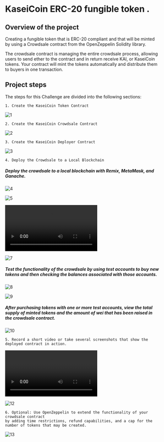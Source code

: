 # KaseiCoin ERC-20 fungible token  .

## Overview of the project 

Creating a fungible token that is ERC-20 compliant and that will be minted by using a Crowdsale contract from the OpenZeppelin Solidity library.

The crowdsale contract is managing the entire crowdsale process, allowing users to send ether to the contract and in return receive KAI, or KaseiCoin tokens. Your contract will mint the tokens automatically and distribute them to buyers in one transaction.



## Project steps 

The steps for this Challenge are divided into the following sections:

    1. Create the KaseiCoin Token Contract
    
![1](https://raw.githubusercontent.com/tycastleberry/Challenge21/main/Screenshots/21.1.png)


    2. Create the KaseiCoin Crowdsale Contract
    
![2](https://raw.githubusercontent.com/tycastleberry/Challenge21/main/Screenshots/21.2.png)

    3. Create the KaseiCoin Deployer Contract
    
![3](https://raw.githubusercontent.com/tycastleberry/Challenge21/main/Screenshots/21.3.png)


    4. Deploy the Crowdsale to a Local Blockchain


##### Deploy the crowdsale to a local blockchain with Remix, MetaMask, and Ganache.

![4](https://raw.githubusercontent.com/tycastleberry/Challenge21/main/Screenshots/21.4.png)


![5](https://raw.githubusercontent.com/tycastleberry/Challenge21/main/Screenshots/21.5.png)



![6](https://github.com/tycastleberry/Challenge21/blob/main/Screenshots/21.6.mov)

![7](https://raw.githubusercontent.com/tycastleberry/Challenge21/main/Screenshots/21.7.png)

##### Test the functionality of the crowdsale by using test accounts to buy new tokens and then checking the balances associated with those accounts.

![8](https://raw.githubusercontent.com/tycastleberry/Challenge21/main/Screenshots/21.8.png)

![9](https://raw.githubusercontent.com/tycastleberry/Challenge21/main/Screenshots/21.9.png)



##### After purchasing tokens with one or more test accounts, view the total supply of minted tokens and the amount of wei that has been raised in the crowdsale contract.

![10](https://raw.githubusercontent.com/tycastleberry/Challenge21/main/Screenshots/21.10.png)


    5. Record a short video or take several screenshots that show the deployed contract in action.



![11](Screenshots/21.11.mov)

![12](https://raw.githubusercontent.com/tycastleberry/Challenge21/main/Screenshots/21.12.png)

    6. Optional: Use OpenZeppelin to extend the functionality of your crowdsale contract 
    by adding time restrictions, refund capabilities, and a cap for the number of tokens that may be created.
    
 ![13](https://raw.githubusercontent.com/tycastleberry/Challenge21/main/Screenshots/21.13.png)


